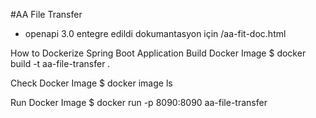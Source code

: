#AA File Transfer
- openapi 3.0 entegre edildi dokumantasyon için /aa-fit-doc.html

How to Dockerize Spring Boot Application
Build Docker Image
$ docker build -t aa-file-transfer .

Check Docker Image
$ docker image ls

Run Docker Image
$ docker run -p 8090:8090 aa-file-transfer
